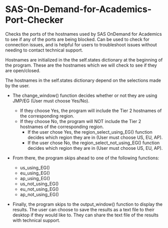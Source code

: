# SAS-On-Demand-for-Academics-Port-Checker
Checks the ports of the hostnames used by SAS OnDemand for Academics to see if any of the ports are being blocked. Can be used to check for connection issues, and is helpful for users to troubleshoot issues without needing to contact technical support.

Hostnames are initialized in the the self.states dictionary at the beginning of the program. These are the hostnames which we will check to see if they are open/closed.

The hostnames in the self.states dictionary depend on the selections made by the user.
  - The change_window() function decides whether or not they are using JMP/EG (User must choose Yes/No).
    - If they choose Yes, the program will include the Tier 2 hostnames of the corresponding region. 
    - If they choose No, the program will NOT include the Tier 2 hostnames of the corresponding region. 
      - If the user chose Yes, the region_select_using_EG() function decides which region they are in (User must choose US, EU, AP).
      - If the user chose No, the region_select_not_using_EG() function decides which region they are in (User must choose US, EU, AP).

- From there, the program skips ahead to one of the following functions: 
  - us_using_EG()
  - eu_using_EG()
  - ap_using_EG()
  - us_not_using_EG()
  - eu_not_using_EG()
  - ap_not_using_EG() 

- Finally, the program skips to the output_window() function to display the results. The user can choose to save the results as a text file to their desktop if they would like to. They can share the text file of the results with technical support.
